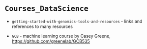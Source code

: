 # `Courses_DataScience`

- `getting-started-with-genomics-tools-and-resources` - links and references to many resources

- `GCB` - machine learning course by Casey Greene, https://github.com/greenelab/GCB535

